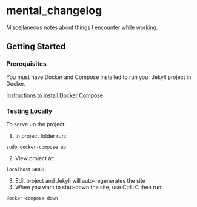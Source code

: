 # mental_changelog
Miscellaneous notes about things I encounter while working.


## Getting Started

### Prerequisites
 You must have Docker and Compose installed to run your Jekyll project in Docker.

 [Instructions to install Docker Compose](https://docs.docker.com/compose/install/)

### Testing Locally

To serve up the project:
1) In project folder run:
```
sudo docker-compose up
```
2) View project at:
```
localhost:4000
```
3) Edit project and Jekyll will auto-regenerates the site
4) When you want to shut-down the site, use Ctrl+C then run:
```
docker-compose down
